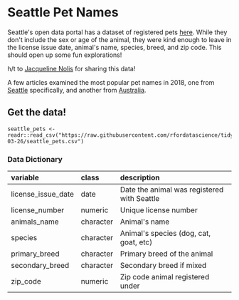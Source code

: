 # Seattle Pet Names

Seattle's open data portal has a dataset of registered pets [here](https://data.seattle.gov/Community/Seattle-Pet-Licenses/jguv-t9rb). While they don't include the sex or age of the animal, they were kind enough to leave in the license issue date, animal's name, species, breed, and zip code. This should open up some fun explorations!

h/t to [Jacqueline Nolis](https://twitter.com/skyetetra/status/1093737135847309312) for sharing this data!

A few articles examined the most popular pet names in 2018, one from [Seattle](https://seattle.curbed.com/2019/1/2/18165658/seattle-popular-pet-names-2018) specifically, and another from [Australia](https://www.countryliving.com/uk/wildlife/pets/a25302522/2018s-popular-pet-names-bella-luna-max/). 


## Get the data!

```
seattle_pets <- readr::read_csv("https://raw.githubusercontent.com/rfordatascience/tidytuesday/master/data/2019/2019-03-26/seattle_pets.csv")
```

### Data Dictionary

|variable           |class     |description |
|:------------------|:---------|:-----------|
|license_issue_date | date | Date the animal was registered with Seattle           |
|license_number     | numeric | Unique license number          |
|animals_name       |character | Animal's name          |
|species            |character | Animal's species (dog, cat, goat, etc)           |
|primary_breed      |character | Primary breed of the animal          |
|secondary_breed    |character | Secondary breed if mixed          |
|zip_code           | numeric | Zip code animal registered under           |
